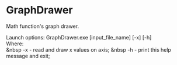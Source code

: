 # GraphDrawer
 Math function's graph drawer. 

 Launch options: GraphDrawer.exe [input_file_name] [-x] [-h] <br>
 Where: <br>
 &nbsp -x	-	read and draw x values on axis;
 &nbsp -h	-	print this help message and exit;